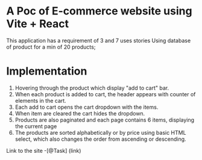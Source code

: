 # A Poc of E-commerce website using Vite + React

This application has a requirement of 3 and 7 uses stories
Using database of product for a min of 20 products;

# Implementation
1) Hovering through the product which display "add to cart" bar.
2) When each product is added to cart, the header appears with counter of elements in the cart.
3) Each add to cart opens the cart dropdown with the items.
4) When item are cleared the cart hides the dropdown.
5) Products are also paginated and each page contains 6 items, displaying the current page
6) The products are sorted alphabetically or by price using basic HTML select, which also changes the order from ascending or descending.

Link to the site -[@Task] (link)

